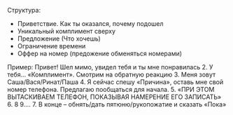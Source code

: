 

Структура:
* Приветствие. Как ты оказался, почему подошел 
* Уникальный комплимент сверху 
* Предложение (Что хочешь) 
* Ограничение времени 
* Оффер на номер (предожение обменяться номерами)


Пример: Привет! Шел мимо, увидел тебя и ты мне понравилась 2. У тебя… «Комплимент». Смотрим на обратную реакцию 3. Меня зовут Саша/Вася/Ринат/Паша 4. Я сейчас спешу «Причина», оставь мне свой номер телефона. Предлагаю пообщаться для начала. 5. «ПРИ ЭТОМ ВЫТАСКИВАЕМ ТЕЛЕФОН, ПОКАЗЫВАЯ НАМЕРЕНИЕ ЕГО ЗАПИСАТЬ» 6. 8 9…. 7. В конце – обнять/дать пятюню/рукопожатие и сказать «Пока»